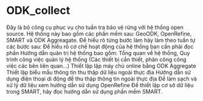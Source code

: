 # ODK_collect
Đây là bộ công cụ phục vụ cho tuần tra bảo vệ rừng với hệ thống open source. Hệ thống này bao gồm các phần mềm sau: GeoODK, OpenRefine, SMART và ODK Aggreagate. Để hiểu rõ từng bước làm hãy làm theo tuần tự các bước sau:
Để hiểu rõ cơ chế hoạt động của hệ thống bạn cần phải đọc phần Hướng dẫn quản trị hệ thống bao gồm: Tổng quan về hệ thống, Quy trình công việc quản lý hệ thống (Các thiết bị cần thiết, phân công công việc các bên liên quan...)
Thiết lập lập máy chủ online bằng ODK Aggregate
Thiết lập biểu mẫu thông tin thu thập dữ liệu ngoài thực địa
Hướng dẫn sử dụng điện thoại di động để thu thập thông tin ngoài thực địa
Để làm sạch và xử lý dữ liệu xem hướng dẫn sử dụng OpenRefine
Để thiết lập cơ sở dữ liệu trong SMART, hãy đọc hướng dẫn sử dụng phần mềm SMART.
